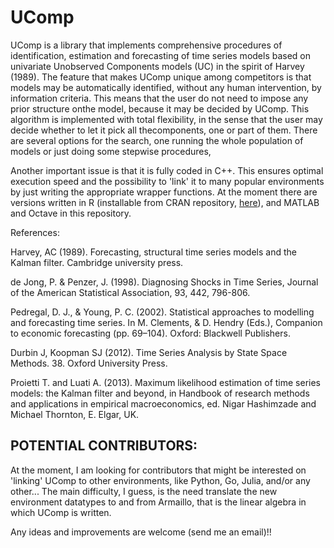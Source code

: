 # UComp
UComp is a library that implements comprehensive procedures of identification, estimation and forecasting of time series models based on univariate Unobserved Components models (UC) in the spirit of Harvey (1989). The feature that makes UComp unique among competitors is that models may be automatically identified, without any human intervention, by information criteria. This means that the user do not need to impose any prior structure onthe model, because it may be decided by UComp. This algorithm is implemented with total flexibility, in the sense that the user may decide whether to let it pick all thecomponents, one or part of them. There are several options for the search, one running the whole population of models or just doing some stepwise procedures,

Another important issue is that it is fully coded in C++. This ensures optimal execution speed and the possibility to 'link' it to many popular environments by just writing the appropriate wrapper functions. At the moment there are versions written in R (installable from CRAN repository, [here](https://cran.r-project.org/web/packages/UComp/index.html)), and MATLAB and Octave in this repository.

References: 

Harvey, AC (1989). Forecasting, structural time series models and the Kalman filter. Cambridge university press.

de Jong, P. & Penzer, J. (1998). Diagnosing Shocks in Time Series, Journal of the American Statistical Association, 93, 442, 796-806.

Pedregal, D. J., & Young, P. C. (2002). Statistical approaches to modelling and forecasting time series. In M. Clements, & D. Hendry (Eds.), Companion to economic forecasting (pp. 69–104). Oxford: Blackwell Publishers.

Durbin J, Koopman SJ (2012). Time Series Analysis by State Space Methods. 38. Oxford University Press.

Proietti T. and Luati A. (2013). Maximum likelihood estimation of time series models: the Kalman filter and beyond, in Handbook of research methods and applications in empirical macroeconomics, ed. Nigar Hashimzade and Michael Thornton, E. Elgar, UK.

## POTENTIAL CONTRIBUTORS:
At the moment, I am looking for contributors that might be interested on 'linking' UComp to other environments, like Python, Go, Julia, and/or any other... The main difficulty, I guess, is the need translate the new environment datatypes to and from Armaillo, that is the linear algebra in which UComp is written. 

Any ideas and improvements are welcome (send me an email)!!


